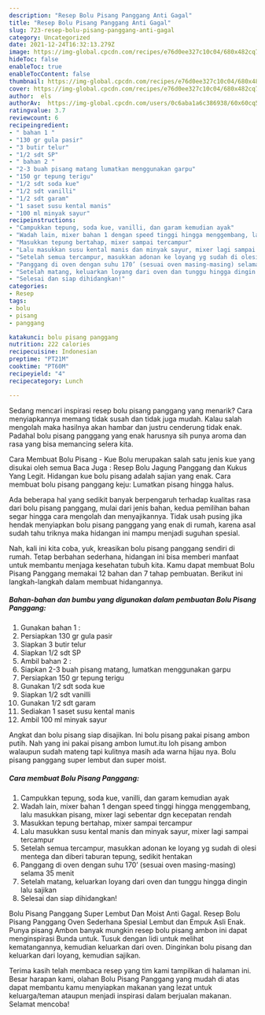 ```yaml
---
description: "Resep Bolu Pisang Panggang Anti Gagal"
title: "Resep Bolu Pisang Panggang Anti Gagal"
slug: 723-resep-bolu-pisang-panggang-anti-gagal
category: Uncategorized
date: 2021-12-24T16:32:13.279Z
image: https://img-global.cpcdn.com/recipes/e76d0ee327c10c04/680x482cq70/bolu-pisang-panggang-foto-resep-utama.jpg
hideToc: false
enableToc: true
enableTocContent: false
thumbnail: https://img-global.cpcdn.com/recipes/e76d0ee327c10c04/680x482cq70/bolu-pisang-panggang-foto-resep-utama.jpg
cover: https://img-global.cpcdn.com/recipes/e76d0ee327c10c04/680x482cq70/bolu-pisang-panggang-foto-resep-utama.jpg
author:  els
authorAv:  https://img-global.cpcdn.com/users/0c6aba1a6c386938/60x60cq50/avatar.jpg
ratingvalue: 3.7
reviewcount: 6
recipeingredient:
- " bahan 1 "
- "130 gr gula pasir"
- "3 butir telur"
- "1/2 sdt SP"
- " bahan 2 "
- "2-3 buah pisang matang lumatkan menggunakan garpu"
- "150 gr tepung terigu"
- "1/2 sdt soda kue"
- "1/2 sdt vanilli"
- "1/2 sdt garam"
- "1 saset susu kental manis"
- "100 ml minyak sayur"
recipeinstructions:
- "Campukkan tepung, soda kue, vanilli, dan garam kemudian ayak"
- "Wadah lain, mixer bahan 1 dengan speed tinggi hingga menggembang, lalu masukkan pisang, mixer lagi sebentar dgn kecepatan rendah"
- "Masukkan tepung bertahap, mixer sampai tercampur"
- "Lalu masukkan susu kental manis dan minyak sayur, mixer lagi sampai tercampur"
- "Setelah semua tercampur, masukkan adonan ke loyang yg sudah di olesi mentega dan diberi taburan tepung, sedikit hentakan"
- "Panggang di oven dengan suhu 170’ (sesuai oven masing-masing) selama 35 menit"
- "Setelah matang, keluarkan loyang dari oven dan tunggu hingga dingin lalu sajikan"
- "Selesai dan siap dihidangkan!"
categories:
- Resep
tags:
- bolu
- pisang
- panggang

katakunci: bolu pisang panggang 
nutrition: 222 calories
recipecuisine: Indonesian
preptime: "PT21M"
cooktime: "PT60M"
recipeyield: "4"
recipecategory: Lunch

---
```



Sedang mencari inspirasi resep bolu pisang panggang yang menarik? Cara menyiapkannya memang tidak susah dan tidak juga mudah. Kalau salah mengolah maka hasilnya akan hambar dan justru cenderung tidak enak. Padahal bolu pisang panggang yang enak harusnya sih punya aroma dan rasa yang bisa memancing selera kita.


Cara Membuat Bolu Pisang - Kue Bolu merupakan salah satu jenis kue yang disukai oleh semua Baca Juga : Resep Bolu Jagung Panggang dan Kukus Yang Legit. Hidangan kue bolu pisang adalah sajian yang enak. Cara membuat bolu pisang panggang keju: Lumatkan pisang hingga halus.

Ada beberapa hal yang sedikit banyak berpengaruh terhadap kualitas rasa dari bolu pisang panggang, mulai dari jenis bahan, kedua pemilihan bahan segar hingga cara mengolah dan menyajikannya. Tidak usah pusing jika hendak menyiapkan bolu pisang panggang yang enak di rumah, karena asal sudah tahu triknya maka hidangan ini mampu menjadi suguhan spesial.


Nah, kali ini kita coba, yuk, kreasikan bolu pisang panggang sendiri di rumah. Tetap berbahan sederhana, hidangan ini bisa memberi manfaat untuk membantu menjaga kesehatan tubuh kita. Kamu dapat membuat Bolu Pisang Panggang memakai 12 bahan dan 7 tahap pembuatan. Berikut ini langkah-langkah dalam membuat hidangannya.

<!--inarticleads1-->

##### Bahan-bahan dan bumbu yang digunakan dalam pembuatan Bolu Pisang Panggang:

1. Gunakan  bahan 1 :
1. Persiapkan 130 gr gula pasir
1. Siapkan 3 butir telur
1. Siapkan 1/2 sdt SP
1. Ambil  bahan 2 :
1. Siapkan 2-3 buah pisang matang, lumatkan menggunakan garpu
1. Persiapkan 150 gr tepung terigu
1. Gunakan 1/2 sdt soda kue
1. Siapkan 1/2 sdt vanilli
1. Gunakan 1/2 sdt garam
1. Sediakan 1 saset susu kental manis
1. Ambil 100 ml minyak sayur


Angkat dan bolu pisang siap disajikan. Ini bolu pisang pakai pisang ambon putih. Nah yang ini pakai pisang ambon lumut.itu loh pisang ambon walaupun sudah mateng tapi kulitnya masih ada warna hijau nya. Bolu pisang panggang super lembut dan super moist. 

<!--inarticleads2-->

##### Cara membuat Bolu Pisang Panggang:

1. Campukkan tepung, soda kue, vanilli, dan garam kemudian ayak
1. Wadah lain, mixer bahan 1 dengan speed tinggi hingga menggembang, lalu masukkan pisang, mixer lagi sebentar dgn kecepatan rendah
1. Masukkan tepung bertahap, mixer sampai tercampur
1. Lalu masukkan susu kental manis dan minyak sayur, mixer lagi sampai tercampur
1. Setelah semua tercampur, masukkan adonan ke loyang yg sudah di olesi mentega dan diberi taburan tepung, sedikit hentakan
1. Panggang di oven dengan suhu 170’ (sesuai oven masing-masing) selama 35 menit
1. Setelah matang, keluarkan loyang dari oven dan tunggu hingga dingin lalu sajikan
1. Selesai dan siap dihidangkan!

Bolu Pisang Panggang Super Lembut Dan Moist Anti Gagal. Resep Bolu Pisang Panggang Oven Sederhana Spesial Lembut dan Empuk Asli Enak. Punya pisang Ambon banyak mungkin resep bolu pisang ambon ini dapat menginspirasi Bunda untuk. Tusuk dengan lidi untuk melihat kematangannya, kemudian keluarkan dari oven. Dinginkan bolu pisang dan keluarkan dari loyang, kemudian sajikan. 

Terima kasih telah membaca resep yang tim kami tampilkan di halaman ini. Besar harapan kami, olahan Bolu Pisang Panggang yang mudah di atas dapat membantu kamu menyiapkan makanan yang lezat untuk keluarga/teman ataupun menjadi inspirasi dalam berjualan makanan. Selamat mencoba!
